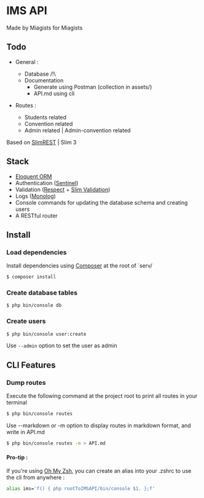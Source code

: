 # IMS API
Made by Miagists for Miagists

## Todo
- General :
    - Database /!\
    - Documentation
        - Generate using Postman (collection in assets/)
        - API.md using cli

- Routes :
    - Students related
    - Convention related
    - Admin related | Admin-convention related

Based on [SlimREST](https://github.com/awurth/SlimREST) | Slim 3

## Stack
- [Eloquent ORM](https://github.com/illuminate/database)
- Authentication ([Sentinel](https://github.com/cartalyst/sentinel))
- Validation ([Respect](https://github.com/Respect/Validation) + [Slim Validation](https://github.com/awurth/slim-validation))
- Logs ([Monolog](https://github.com/Seldaek/monolog))
- Console commands for updating the database schema and creating users
- A RESTful router

## Install

### Load dependencies
Install dependencies using [Composer](https://getcomposer.org/) at the root of `serv/
``` bash
$ composer install
```

### Create database tables
``` bash
$ php bin/console db
```

### Create users
``` bash
$ php bin/console user:create
```
Use `--admin` option to set the user as admin

## CLI Features

### Dump routes
Execute the following command at the project root to print all routes in your terminal
``` bash
$ php bin/console routes
```

Use --markdown or -m option to display routes in markdown format, and write in API.md
``` bash
$ php bin/console routes -m > API.md
```

#### Pro-tip :
If you're using [Oh My Zsh](https://github.com/robbyrussell/oh-my-zsh), you can create an alias into your .zshrc to use the cli from anywhere :
``` bash
alias ims='f() { php rootToIMSAPI/bin/console $1. };f'
```